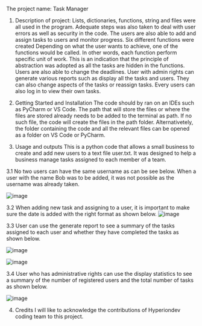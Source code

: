 The project name: Task Manager


1.	Description of project:
  Lists, dictionaries, functions, string and files were all used in the program. Adequate steps was also taken to deal with user errors as well as security in the code. The users are also able to add and assign tasks to users and monitor progress. Six different 
  functions were created
  Depending on what the user wants to achieve, one of the functions would be called. In other words, each function perform specific unit of work. This is an indication that the principle of abstraction was adopted as all the tasks are hidden in the functions. 
  Users are also able to change the deadlines. User with admin rights can generate various reports such as display all the tasks and users. They can also change aspects of the tasks or reassign tasks. Every users can also log in to view their own tasks.
 
2.	Getting Started and Installation 
   The code should by ran on an IDEs such as PyCharm or VS Code. The path that will store the files or where the files are stored already needs to be added to the terminal as path. If no such file, the code will create the files in the path folder. Alternativetely, the 
   folder containing the code and all the relevant files can be opened as a folder on VS Code or PyCharm.

3.	Usage and outputs
   This is a python code that allows a small business to create and add new users to a text file user.txt. It was designed to help a business manage tasks assigned to each member of a team.
  	
   3.1 No two users can have the same username as can be see below. When a user with the name Bob was to be added, it was not possible as the username was already taken. 

 ![image](https://github.com/P-Adedigba/finalCapstone/assets/153243736/a1c9c681-a83c-457b-9216-f3d337ecde00)


   3.2 When adding new task and assigning to a user, it is important to make sure the date is added with the right format as shown below. 
  ![image](https://github.com/P-Adedigba/finalCapstone/assets/153243736/6467d344-92b5-4393-a579-51eb4ef5634c)

   3.3 User can use the generate report to see a summary of the tasks assigned to each user and whether they have completed the tasks as shown below. 
 
![image](https://github.com/P-Adedigba/finalCapstone/assets/153243736/8df9e96c-fc41-4e6d-883b-37ba5c5fadce)

![image](https://github.com/P-Adedigba/finalCapstone/assets/153243736/a75a8af1-33eb-4fe6-ad49-ad3e248c2d56)

   3.4 User who has administrative rights can use the display statistics to see a summary of the number of registered users and the total number of tasks as shown below. 
   
 ![image](https://github.com/P-Adedigba/finalCapstone/assets/153243736/6aad0e3d-2482-451f-b0b7-0bb204638d38)

4. Credits 
 I will like to acknowledge the contributions of Hyperiondev coding team to this project. 





